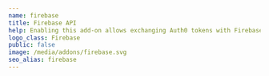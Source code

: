 ```yaml
---
name: firebase
title: Firebase API
help: Enabling this add-on allows exchanging Auth0 tokens with Firebase tokens that can be used to call their APIs flowing the user identity.
logo_class: Firebase
public: false
image: /media/addons/firebase.svg
seo_alias: firebase
---
```

